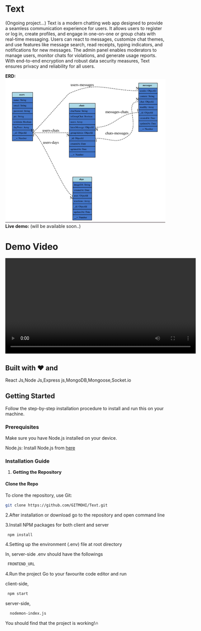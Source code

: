 # Text
(Ongoing project...)
Text is a modern chatting web app designed to provide a seamless communication experience for users. It allows users to register or log in, create profiles, and engage in one-on-one or group chats with real-time messaging. Users can react to messages, customize chat themes, and use features like message search, read receipts, typing indicators, and notifications for new messages. The admin panel enables moderators to manage users, monitor chats for violations, and generate usage reports. With end-to-end encryption and robust data security measures, Text ensures privacy and reliability for all users.

**ERD:** ![Alt text](./erd.png)
**Live demo:** (will be available soon..)
# Demo Video

<video width="600" controls>
  <source src="link-to-your-video.mp4" type="video/mp4">
  Your browser does not support the video tag.
</video>


## Built with ❤️ and  
React Js,Node Js,Express js,MongoDB,Mongoose,Socket.io

## Getting Started  
Follow the step-by-step installation procedure to install and run this on your machine.

### Prerequisites  
Make sure you have Node.js installed on your device.

Node.js: Install Node.js from [here](https://nodejs.org/en/download/)

### Installation Guide  

1. **Getting the Repository**

#### Clone the Repo  
To clone the repository, use Git:

```bash
git clone https://github.com/GITMOHI/Text.git

```
2.After installation or download go to the repository and open command line

3.Install NPM packages for both client and server
```bash 
 npm install

 ```
 4.Setting up the environment (.env) file at root directory 
 
 In, server-side .env should have the followings

```bash
 FRONTEND_URL

 ```
4.Run the project
Go to your favourite code editor and run

client-side,
```bash
 npm start 
 ```

 server-side,
 ```bash
   nodemon-index.js
```
You should find that the project is working!🔥





